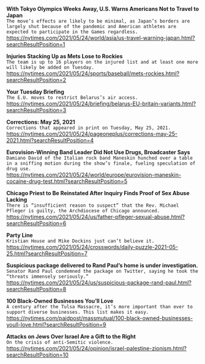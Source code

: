 **With Tokyo Olympics Weeks Away, U.S. Warns Americans Not to Travel to Japan**\
`The move’s effects are likely to be minimal, as Japan’s borders are largely shut because of the pandemic and American athletes are expected to participate in the Games regardless.`\
https://nytimes.com/2021/05/24/world/asia/us-travel-warning-japan.html?searchResultPosition=1

**Injuries Stacking Up as Mets Lose to Rockies**\
`The team is up to 16 players on the injured list and at least one more will likely be added on Tuesday.`\
https://nytimes.com/2021/05/24/sports/baseball/mets-rockies.html?searchResultPosition=2

**Your Tuesday Briefing**\
`The E.U. moves to restrict Belarus’s air access.`\
https://nytimes.com/2021/05/24/briefing/belarus-EU-britain-variants.html?searchResultPosition=3

**Corrections: May 25, 2021**\
`Corrections that appeared in print on Tuesday, May 25, 2021.`\
https://nytimes.com/2021/05/24/pageoneplus/corrections-may-25-2021.html?searchResultPosition=4

**Eurovision-Winning Band Leader Did Not Use Drugs, Broadcaster Says**\
`Damiano David of the Italian rock band Maneskin hunched over a table in a sniffing motion during the show’s finale, fueling speculation of drug use.`\
https://nytimes.com/2021/05/24/world/europe/eurovision-maneskin-cocaine-drug-test.html?searchResultPosition=5

**Chicago Priest to Be Reinstated After Inquiry Finds Proof of Sex Abuse Lacking**\
`There is “insufficient reason to suspect” that the Rev. Michael Pfleger is guilty, the Archdiocese of Chicago announced.`\
https://nytimes.com/2021/05/24/us/father-pfleger-sexual-abuse.html?searchResultPosition=6

**Party Line**\
`Kristian House and Mike Dockins just can’t believe it.`\
https://nytimes.com/2021/05/24/crosswords/daily-puzzle-2021-05-25.html?searchResultPosition=7

**Suspicious package delivered to Rand Paul’s home is under investigation.**\
`Senator Rand Paul condemned the package on Twitter, saying he took the “threats immensely seriously.”`\
https://nytimes.com/2021/05/24/us/suspicious-package-rand-paul.html?searchResultPosition=8

**100 Black-Owned Businesses You’ll Love**\
`A century after the Tulsa Massacre, it’s more important than ever to support diverse businesses. This list makes it easy.`\
https://nytimes.com/paidpost/massmutual/100-black-owned-businesses-youll-love.html?searchResultPosition=9

**Attacks on Jews Over Israel Are a Gift to the Right**\
`On the crisis of anti-Semitic violence.`\
https://nytimes.com/2021/05/24/opinion/israel-palestine-zionism.html?searchResultPosition=10

